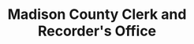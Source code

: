 ---
layout: repo
title: "Madison County Clerk and Recorder's Office"
id: 16076
permalink: repos/16076/
---
